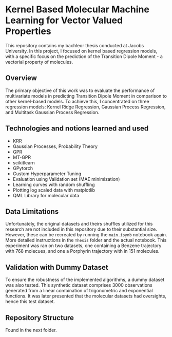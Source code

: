 # Kernel Based Molecular Machine Learning for Vector Valued Properties

This repository contains my bachleor thesis conducted at Jacobs University. In this project, I focused on kernel based regression models, with a specific focus on the prediction of the Transition Dipole Moment - a vectorial property of molecules.

## Overview

The primary objective of this work was to evaluate the performance of multivariate models in predicting Transition Dipole Moment in comparison to other kernel-based models. To achieve this, I concentrated on three regression models: Kernel Ridge Regression, Gaussian Process Regression, and Multitask Gaussian Process Regression.

## Technologies and notions learned and used

- KRR
- Gaussian Processes, Probability Theory
- GPR
- MT-GPR
- scikitlearn
- GPytorch
- Custom Hyperparameter Tuning
- Evaluation using Validation set (MAE minimization)
- Learning curves with random shuffling
- Plotting log scaled data with matplotlib
- QML Library for molecular data

## Data Limitations

Unfortunately, the original datasets  and theirs shuffles utilized for this research are not included in this repository due to their substantial size. However, these can be recreated by running the ``main.ipynb`` notebook again. More detailed instructions in the ``Thesis`` folder and the actual notebook. This experiment was ran on two datasets, one containing a Benzene trajectory with 768 molecues, and one a Porphyrin trajectory with in 151 molecules.

## Validation with Dummy Dataset

To ensure the robustness of the implemented algorithms, a dummy dataset was also tested. This synthetic dataset comprises 3000 observations generated from a linear combination of trigonometric and exponential functions. It was later presented that the molecular datasets had oversights, hence this test dataset.



## Repository Structure

Found in the next folder.
